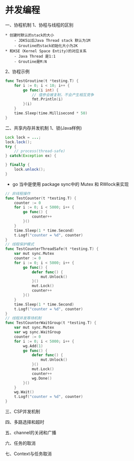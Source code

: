 # 并发编程

一、协程机制
1、协程与线程的区别

    * 创建时默认的stack的大小
        - JDK5以后Java Thread stack 默认为1M
        - Groutine的stack初始化大小为2K
    * 和KSE（Kernel Space Entity)的对应关系
        - Java Thread 是1:1
        - Groutine是M:N

2、协程示例
```go
func TestGroutine(t *testing.T) {
	for i := 0; i < 10; i++ {
		go func(i int) {
			// 值参会被复制，不会产生相互竞争
			fmt.Println(i)
		}(i)
	}
	time.Sleep(time.Millisecond * 50)
}
```
二、共享内存并发机制
1、锁(Java样例)
```Java
Lock lock = ...;
lock.lock();
try {
    // process(thread-safe)
} catch(Exception ex) {

} finally {
    lock.unlock();
}
```
* go 当中是使用 package sync中的 Mutex 和 RWlock来实现
```go
// 非线程操作
func TestCounter(t *testing.T) {
	counter := 0
	for i := 0; i < 5000; i++ {
		go func() {
			counter++
		}()
	}
	time.Sleep(1 * time.Second)
	t.Logf("counter = %d", counter)
}
// 线程保护模式
func TestCounterThreadSafe(t *testing.T) {
	var mut sync.Mutex
	counter := 0
	for i := 0; i < 5000; i++ {
		go func() {
			defer func() {
				mut.Unlock()
			}()
			mut.Lock()
			counter++
		}()
	}
	time.Sleep(1 * time.Second)
	t.Logf("counter = %d", counter)
}
// 线程并发等待机制
func TestCounterWaitGroup(t *testing.T) {
	var mut sync.Mutex
	var wg sync.WaitGroup
	counter := 0
	for i := 0; i < 5000; i++ {
		wg.Add(1)
		go func() {
			defer func() {
				mut.Unlock()
			}()
			mut.Lock()
			counter++
			wg.Done()
		}()
	}
	wg.Wait()
	t.Logf("counter = %d", counter)
}
```

三、CSP并发机制


四、多路选择和超时


五、channel的关闭和广播


六、任务的取消


七、Context与任务取消

